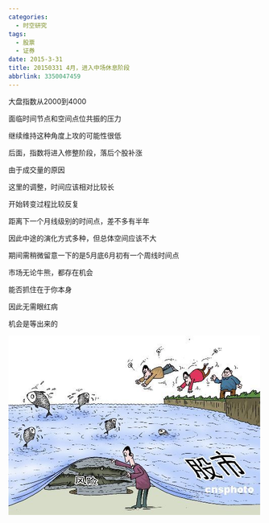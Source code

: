 ```yaml
---
categories:
  - 时空研究
tags:
  - 股票
  - 证券
date: 2015-3-31
title: 20150331 4月，进入中场休息阶段
abbrlink: 3350047459
---
```

大盘指数从2000到4000

面临时间节点和空间点位共振的压力

继续维持这种角度上攻的可能性很低​

后面，指数将进入修整阶段，落后个股补涨


由于成交量的原因​

这里的调整，时间应该相对比较长

开始转变过程比较反复​

距离下一个月线级别的时间点，差不多有半年

因此中途的演化方式多种，但总体空间​​​应该不大

期间需稍微留意一下的是5月底6月初有一个周线时间点​​


​市场无论牛熊，都存在机会

能否抓住在于你本身

因此无需眼红病

机会是等出来的​​

![20150331-0](/images/20150331-0.jpeg)